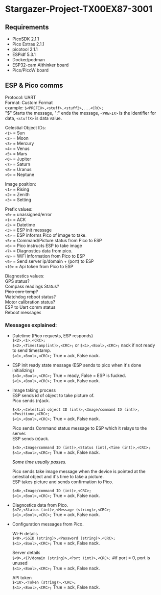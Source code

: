 # Stargazer-Project-TX00EX87-3001


## Requirements
-   PicoSDK 2.1.1
-   Pico Extras 2.1.1
-   picotool 2.1.1
-   ESPidf 5.3.1
-   Docker/podman
-   ESP32-cam AIthinker board
-   Pico/PicoW board



## ESP & Pico comms
Protocol: UART<br>
Format: Custom Format<br>
example: `$<PREFIX>,<stuff>,<stuff2>,...<CRC>;`<br>
"$" Starts the message, ";" ends the message, `<PREFIX>` is the identifier for data, `<stuffX>` is data value.<br>

Celestial Object IDs:<br>
`<1>` = Sun<br>
`<2>` = Moon<br>
`<3>` = Mercury<br>
`<4>` = Venus<br>
`<5>` = Mars<br>
`<6>` = Jupiter<br>
`<7>` = Saturn<br>
`<8>` = Uranus<br>
`<9>` = Neptune<br>

Image position:<br>
`<1>` = Rising<br>
`<2>` = Zenith<br>
`<3>` = Setting<br>

Prefix values:<br>
`<0>` = unassigned/error<br>
`<1>` = ACK<br>
`<2>` = Datetime<br>
`<3>` = ESP init message<br>
`<4>` = ESP informs Pico of image to take.<br>
`<5>` = Command/Picture status from Pico to ESP<br>
`<6>` = Pico instructs ESP to take image<br>
`<7>` = Diagnostics data from pico.         
`<8>` = WiFi information from Pico to ESP       
`<9>` = Send server ip/domain + (port) to ESP   
`<10>` = Api token from Pico to ESP             

Diagnostics values:<br>
GPS status?<br>
Compass readings Status?<br>
~~Pico core temp?~~<br>
Watchdog reboot status?<br>
Motor calibration status?<br>
ESP to Uart comm status<br>
Reboot messages<br>


### Messages explained:

-   Datetime (Pico requests, ESP responds)<br>
    `$<2>,<1>,<CRC>;`<br>
    `$<2>,<Timestamp(int)>,<CRC>;` or `$<1>,<Bool>,<CRC>;` nack if not ready to send timestamp.<br>
    `$<1>,<Bool>,<CRC>;` True = ack, False nack.

-   ESP init ready state message (ESP sends to pico when it's done initializing)<br>
    `$<3>,<Bool>,<CRC>;` True = ready, False = ESP is fucked.<br>
    `$<1>,<Bool>,<CRC>;` True = ack, False nack.

-   Image taking process<br>
    ESP sends id of object to take picture of.<br>
    Pico sends (n)ack.<br>

    `$<4>,<Celestial object ID (int)>,<Image/command ID (int)>,<Position>,<CRC>;`<br>
    `$<1>,<Bool>,<CRC>;` True = ack, False nack.<br>

    Pico sends Command status message to ESP which it relays to the server.<br>
    ESP sends (n)ack.<br>

    `$<5>,<Image/command ID (int)>,<Status (int),<Time (int)>,<CRC>;`<br>
    `$<1>,<Bool>,<CRC>;` True = ack, False nack.<br>

    _Some time usually passes._<br>

    Pico sends take image message when the device is pointed at the celestial object and it's time to take a picture.<br>
    ESP takes picture and sends confirmation to Pico.<br>

    `$<6>,<Image/command ID (int)>,<CRC>;`<br>
    `$<1>,<Bool>,<CRC>;` True = ack, False nack.<br>


-   Diagnostics data from Pico.<br>
    `$<7>,<Status (int)>,<Message (string)>,<CRC>;`<br>
    `$<1>,<Bool>,<CRC>;` True = ack, False nack.<br>

-   Configuration messages from Pico.<br>

    Wi-Fi details<br>
    `$<8>,<SSID (string)>,<Password (string)>,<CRC>;`<br>
    `$<1>,<Bool>,<CRC>;` True = ack, False nack.<br>

    Server details<br>
    `$<9>,<IP/domain (string)>,<Port (int)>,<CRC>;` #if port = 0, port is unused<br>
    `$<1>,<Bool>,<CRC>;` True = ack, False nack.<br>

    API token<br>
    `$<10>,<Token (string)>,<CRC>;`<br>
    `$<1>,<Bool>,<CRC>;` True = ack, False nack.<br>
